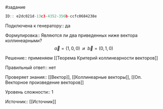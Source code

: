 #задание

```javascript
ID:: e2dc021d-13c3-4352-356b-ccfc0684238e
```

Подключена к генератору:: да

Формулировка:: Являются ли два приведенных ниже вектора коллинеарными? $$\vec{a}=(1,0,0)~~и~~\vec{b}=(0,1,0)$$


Решение:: применяем [[Теорема Критерий коллинеарности векторов]]

Правильный ответ:: нет

Проверяет знания:: [[Вектор]], [[Коллинеарные векторы]], [[Оп. Векторное произведение векторов]]

Уровень сложности:: 1

Источник:: [[Источник]]
